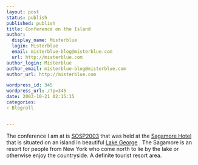 ```yaml
---
layout: post
status: publish
published: publish
title: Conference on the Island
author:
  display_name: Misterblue
  login: Misterblue
  email: misterblue-blog@misterblue.com
  url: http://misterblue.com
author_login: Misterblue
author_email: misterblue-blog@misterblue.com
author_url: http://misterblue.com

wordpress_id: 345
wordpress_url: /?p=345
date: 2003-10-21 02:15:15
categories:
- Blogroll


---
```

<p>
The conference I am at is
<a href="http://www.cs.rochester.edu/sosp2003/">SOSP2003</a>
that was held at the
<a href="http://www.thesagamore.com/">Sagamore Hotel</a>
that is situated on an island in beautiful
<a href="http://maps.yahoo.com/maps_result?ed=M7tNO.p_0TqT&csz=Bolton%2C+NY&country=us">Lake George</a>
.
The Sagamore is an resort for people from New York who come north
to lie by the lake or otherwise enjoy the countryside.
A definite tourist resort area.
</p>
